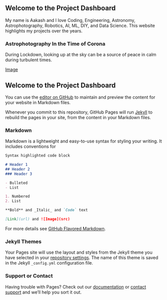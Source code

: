 ## Welcome to the Project Dashboard

My name is Aakash and I love Coding, Engineering, Astronomy, Astrophotography, Robotics, AI, ML, DIY, and Data Science. This website highlights my projects over the years. 

### Astrophotography In the Time of Corona

During Lockdown, looking up at the sky can be a source of peace in calm during turbulent times. 

[Image](https://github.com/aakamishra/aakamishra.github.io/edit/master/images/Orion.JPG)



## Welcome to the Project Dashboard

You can use the [editor on GitHub](https://github.com/aakamishra/aakamishra.github.io/edit/master/index.md) to maintain and preview the content for your website in Markdown files.

Whenever you commit to this repository, GitHub Pages will run [Jekyll](https://jekyllrb.com/) to rebuild the pages in your site, from the content in your Markdown files.

### Markdown

Markdown is a lightweight and easy-to-use syntax for styling your writing. It includes conventions for

```markdown
Syntax highlighted code block

# Header 1
## Header 2
### Header 3

- Bulleted
- List

1. Numbered
2. List

**Bold** and _Italic_ and `Code` text

[Link](url) and ![Image](src)
```

For more details see [GitHub Flavored Markdown](https://guides.github.com/features/mastering-markdown/).

### Jekyll Themes

Your Pages site will use the layout and styles from the Jekyll theme you have selected in your [repository settings](https://github.com/aakamishra/aakamishra.github.io/settings). The name of this theme is saved in the Jekyll `_config.yml` configuration file.

### Support or Contact

Having trouble with Pages? Check out our [documentation](https://help.github.com/categories/github-pages-basics/) or [contact support](https://github.com/contact) and we’ll help you sort it out.
